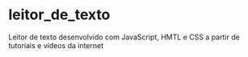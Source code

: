 # leitor_de_texto
Leitor de texto desenvolvido com JavaScript, HMTL e CSS a partir de tutoriais e vídeos da internet
